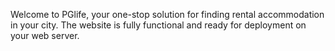 Welcome to PGlife, your one-stop solution for finding rental accommodation in your city. The website is fully functional and ready for deployment on your web server.





 
 

